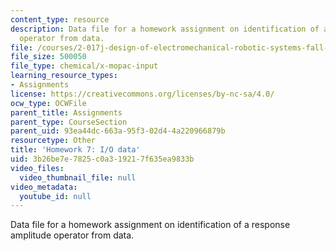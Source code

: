 ```yaml
---
content_type: resource
description: Data file for a homework assignment on identification of a response amplitude
  operator from data.
file: /courses/2-017j-design-of-electromechanical-robotic-systems-fall-2009/3b26be7e7825c0a319217f635ea9833b_homework7.dat
file_size: 500050
file_type: chemical/x-mopac-input
learning_resource_types:
- Assignments
license: https://creativecommons.org/licenses/by-nc-sa/4.0/
ocw_type: OCWFile
parent_title: Assignments
parent_type: CourseSection
parent_uid: 93ea44dc-663a-95f3-02d4-4a220966879b
resourcetype: Other
title: 'Homework 7: I/O data'
uid: 3b26be7e-7825-c0a3-1921-7f635ea9833b
video_files:
  video_thumbnail_file: null
video_metadata:
  youtube_id: null
---
```

Data file for a homework assignment on identification of a response amplitude operator from data.